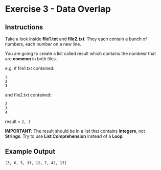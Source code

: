 # Exercise 3 - Data Overlap

## Instructions
Take a look inside **file1.txt** and **file2.txt**. They each contain a bunch of numbers, each number on a new line.

You are going to create a list called result which contains the numbesr that are **common** in both files.

e.g. if file1.txt contained:
```
1
2
3
```

and file2.txt contained:
```
2
3
4
```

result = <code>2, 3</code>

**IMPORTANT**: The result should be in a list that contains **Integers**, not **Strings**. Try to use **List Comprehension** instead of a **Loop**.

## Example Output
```
[3, 6, 5, 33, 12, 7, 42, 13]
```
